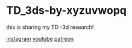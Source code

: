 # TD_3ds-by-xyzuvwopq
this is sharing my TD -3d research!


[instagram](https://www.instagram.com/xyz_uvw_opq/)
[youtube](https://www.youtube.com/channel/UCgkp1AwUZnhkMACeYWSEvFw)
[patreon](https://www.patreon.com/xyz_uvw_opq)

